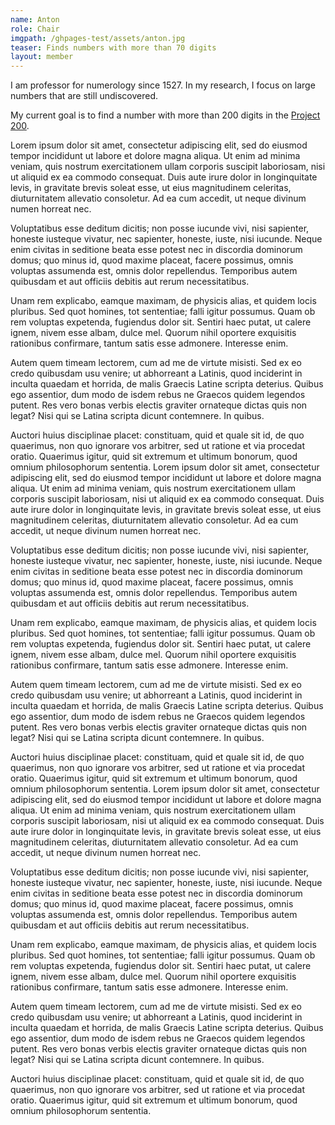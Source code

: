 ```yaml
---
name: Anton
role: Chair
imgpath: /ghpages-test/assets/anton.jpg
teaser: Finds numbers with more than 70 digits
layout: member
---
```


I am professor for numerology since 1527.
In my research, I focus on large numbers that are still undiscovered.

My current goal is to find a number with more than 200 digits in the
[Project 200](/ghpages-test/projects/project-200.html).

Lorem ipsum dolor sit amet, consectetur adipiscing elit, sed do eiusmod tempor incididunt ut labore et dolore magna aliqua. Ut enim ad minima veniam, quis nostrum exercitationem ullam corporis suscipit laboriosam, nisi ut aliquid ex ea commodo consequat. Duis aute irure dolor in longinquitate levis, in gravitate brevis soleat esse, ut eius magnitudinem celeritas, diuturnitatem allevatio consoletur. Ad ea cum accedit, ut neque divinum numen horreat nec.

Voluptatibus esse deditum dicitis; non posse iucunde vivi, nisi sapienter, honeste iusteque vivatur, nec sapienter, honeste, iuste, nisi iucunde. Neque enim civitas in seditione beata esse potest nec in discordia dominorum domus; quo minus id, quod maxime placeat, facere possimus, omnis voluptas assumenda est, omnis dolor repellendus. Temporibus autem quibusdam et aut officiis debitis aut rerum necessitatibus.

Unam rem explicabo, eamque maximam, de physicis alias, et quidem locis pluribus. Sed quot homines, tot sententiae; falli igitur possumus. Quam ob rem voluptas expetenda, fugiendus dolor sit. Sentiri haec putat, ut calere ignem, nivem esse albam, dulce mel. Quorum nihil oportere exquisitis rationibus confirmare, tantum satis esse admonere. Interesse enim.

Autem quem timeam lectorem, cum ad me de virtute misisti. Sed ex eo credo quibusdam usu venire; ut abhorreant a Latinis, quod inciderint in inculta quaedam et horrida, de malis Graecis Latine scripta deterius. Quibus ego assentior, dum modo de isdem rebus ne Graecos quidem legendos putent. Res vero bonas verbis electis graviter ornateque dictas quis non legat? Nisi qui se Latina scripta dicunt contemnere. In quibus.

Auctori huius disciplinae placet: constituam, quid et quale sit id, de quo quaerimus, non quo ignorare vos arbitrer, sed ut ratione et via procedat oratio. Quaerimus igitur, quid sit extremum et ultimum bonorum, quod omnium philosophorum sententia.
Lorem ipsum dolor sit amet, consectetur adipiscing elit, sed do eiusmod tempor incididunt ut labore et dolore magna aliqua. Ut enim ad minima veniam, quis nostrum exercitationem ullam corporis suscipit laboriosam, nisi ut aliquid ex ea commodo consequat. Duis aute irure dolor in longinquitate levis, in gravitate brevis soleat esse, ut eius magnitudinem celeritas, diuturnitatem allevatio consoletur. Ad ea cum accedit, ut neque divinum numen horreat nec.

Voluptatibus esse deditum dicitis; non posse iucunde vivi, nisi sapienter, honeste iusteque vivatur, nec sapienter, honeste, iuste, nisi iucunde. Neque enim civitas in seditione beata esse potest nec in discordia dominorum domus; quo minus id, quod maxime placeat, facere possimus, omnis voluptas assumenda est, omnis dolor repellendus. Temporibus autem quibusdam et aut officiis debitis aut rerum necessitatibus.

Unam rem explicabo, eamque maximam, de physicis alias, et quidem locis pluribus. Sed quot homines, tot sententiae; falli igitur possumus. Quam ob rem voluptas expetenda, fugiendus dolor sit. Sentiri haec putat, ut calere ignem, nivem esse albam, dulce mel. Quorum nihil oportere exquisitis rationibus confirmare, tantum satis esse admonere. Interesse enim.

Autem quem timeam lectorem, cum ad me de virtute misisti. Sed ex eo credo quibusdam usu venire; ut abhorreant a Latinis, quod inciderint in inculta quaedam et horrida, de malis Graecis Latine scripta deterius. Quibus ego assentior, dum modo de isdem rebus ne Graecos quidem legendos putent. Res vero bonas verbis electis graviter ornateque dictas quis non legat? Nisi qui se Latina scripta dicunt contemnere. In quibus.

Auctori huius disciplinae placet: constituam, quid et quale sit id, de quo quaerimus, non quo ignorare vos arbitrer, sed ut ratione et via procedat oratio. Quaerimus igitur, quid sit extremum et ultimum bonorum, quod omnium philosophorum sententia.
Lorem ipsum dolor sit amet, consectetur adipiscing elit, sed do eiusmod tempor incididunt ut labore et dolore magna aliqua. Ut enim ad minima veniam, quis nostrum exercitationem ullam corporis suscipit laboriosam, nisi ut aliquid ex ea commodo consequat. Duis aute irure dolor in longinquitate levis, in gravitate brevis soleat esse, ut eius magnitudinem celeritas, diuturnitatem allevatio consoletur. Ad ea cum accedit, ut neque divinum numen horreat nec.

Voluptatibus esse deditum dicitis; non posse iucunde vivi, nisi sapienter, honeste iusteque vivatur, nec sapienter, honeste, iuste, nisi iucunde. Neque enim civitas in seditione beata esse potest nec in discordia dominorum domus; quo minus id, quod maxime placeat, facere possimus, omnis voluptas assumenda est, omnis dolor repellendus. Temporibus autem quibusdam et aut officiis debitis aut rerum necessitatibus.

Unam rem explicabo, eamque maximam, de physicis alias, et quidem locis pluribus. Sed quot homines, tot sententiae; falli igitur possumus. Quam ob rem voluptas expetenda, fugiendus dolor sit. Sentiri haec putat, ut calere ignem, nivem esse albam, dulce mel. Quorum nihil oportere exquisitis rationibus confirmare, tantum satis esse admonere. Interesse enim.

Autem quem timeam lectorem, cum ad me de virtute misisti. Sed ex eo credo quibusdam usu venire; ut abhorreant a Latinis, quod inciderint in inculta quaedam et horrida, de malis Graecis Latine scripta deterius. Quibus ego assentior, dum modo de isdem rebus ne Graecos quidem legendos putent. Res vero bonas verbis electis graviter ornateque dictas quis non legat? Nisi qui se Latina scripta dicunt contemnere. In quibus.

Auctori huius disciplinae placet: constituam, quid et quale sit id, de quo quaerimus, non quo ignorare vos arbitrer, sed ut ratione et via procedat oratio. Quaerimus igitur, quid sit extremum et ultimum bonorum, quod omnium philosophorum sententia.
